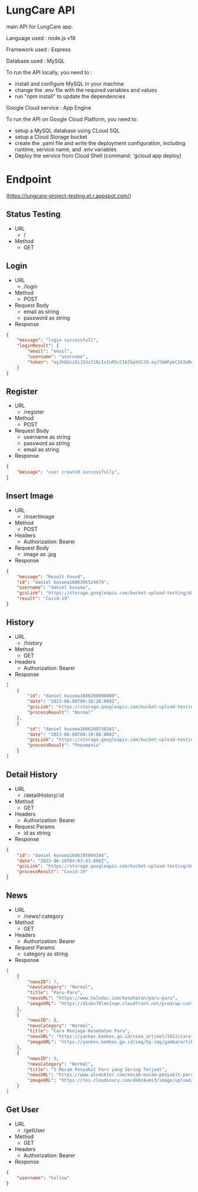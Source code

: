 # LungCare API
main API for LungCare app.

Language used : node.js v18

Framework used : Express

Database used : MySQL

To run the API locally, you need to : 

* install and configure MySQL in your machine
* change the .env file with the required variables and values
* run "npm install" to update the dependencies

Google Cloud service : App Engine

To run the API on Google Cloud Platform, you need to:

* setup a MySQL database using CLoud SQL
* setup a Cloud Storage bucket
* create the .yaml file and write the deployment configuration, including runtime, service name, and .env variables
* Deploy the service from Cloud Shell (command: 'gcloud app deploy)

# Endpoint
(https://lungcare-project-testing.et.r.appspot.com/)

## Status Testing
- URL
    - /
- Method
    - GET

## Login
- URL
    - /login
- Method
    - POST
- Request Body
    - email as string
    - password as string
- Response 
```json
{
    "message": "login successfull",
    "loginResult": {
        "email": "email",
        "username": "username",
        "token": "eyJhbGciOiJIUzI1NiIsInR5cCI6IkpXVCJ9.eyJlbWFpbCI6ImRubnNhbmdnYXJhQGdtYWlsLmNvbSIsInVzZXJuYW1lIjoiaGVsbG93IiwiaWF0IjoxNjg2NDQ4MTU1LCJleHAiOjE2ODY0NTUzNTV9.2MpALEYF-3mqhF1-cQJ8MbR6-Z0oYhpxNDSF5Cd8Nkg"
    }
}
```

## Register
- URL
    - /register
- Method
    - POST
- Request Body
    - username as string
    - password as string
    - email as string
- Response 
```json
{
    "message": "user created successfully",
}
```

## Insert Image
- URL
    - /insertImage
- Method
    - POST
- Headers
    - Authorization: Bearer <token>
- Request Body
    - image as .jpg
- Response
```json
{
    "message": "Result Found",
    "id": "daniel kusuma1686395524679",
    "username": "daniel kusuma",
    "gcsLink": "https://storage.googleapis.com/bucket-upload-testing/daniel kusuma_1686395520591",
    "result": "Covid-19"
}
```

## History
- URL
    - /history
- Method
    - GET
- Headers
    - Authorization: Bearer <token>
- Response
```json
[
    {
        "id": "daniel kusuma1686208696880",
        "date": "2023-06-08T00:18:26.000Z",
        "gcsLink": "https://storage.googleapis.com/bucket-upload-testing/daniel kusuma_1686208696204",
        "processResult": "Normal"
    },
    {
        "id": "daniel kusuma1686208738161",
        "date": "2023-06-08T00:19:06.000Z",
        "gcsLink": "https://storage.googleapis.com/bucket-upload-testing/daniel kusuma_1686208737687",
        "processResult": "Pneumonia"
    }
]
```

## Detail History
- URL
    - /detailHistory/:id
- Method
    - GET   
- Headers
    - Authorization: Bearer <token>
- Request Params
    - id as string
- Response
```json
{
    "id": "daniel kusuma1686395004344",
    "date": "2023-06-10T04:03:43.000Z",
    "gcsLink": "https://storage.googleapis.com/bucket-upload-testing/daniel kusuma_1686394999887",
    "processResult": "Covid-19"
}
```

## News
- URL 
    - /news/:category
- Method
    - GET
- Headers
    - Authorization: Bearer <token>
- Request Params
    - category as string
- Response
```json
[
    {
        "newsID": 7,
        "newsCategory": "Normal",
        "title": "Paru-Paru",
        "newsURL": "https://www.halodoc.com/kesehatan/paru-paru",
        "imageURL": "https://d1vbn70lmn1nqe.cloudfront.net/prod/wp-content/uploads/2021/06/21081543/Paru-paru-1.jpg.webp"
    },
    {
        "newsID": 8,
        "newsCategory": "Normal",
        "title": "Cara Menjaga Kesehatan Paru",
        "newsURL": "https://yankes.kemkes.go.id/view_artikel/2022/cara-menjaga-kesehatan-paru",
        "imageURL": "https://yankes.kemkes.go.id/img/bg-img/gambarartikel_1672806411_950600.png"
    },
    {
        "newsID": 9,
        "newsCategory": "Normal",
        "title": "5 Macam Penyakit Paru yang Sering Terjadi",
        "newsURL": "https://www.alodokter.com/macam-macam-penyakit-paru-paru-yang-perlu-anda-ketahui",
        "imageURL": "https://res.cloudinary.com/dk0z4ums3/image/upload/v1648442790/attached_image/macam-macam-penyakit-paru-paru-yang-perlu-anda-ketahui-0-alodokter.jpg"
    }
]
```

## Get User
- URL 
    - /getUser
- Method
    - GET
- Headers
    - Authorization: Bearer <token>
- Response
```json
{
    "username": "hellow"
}
```
